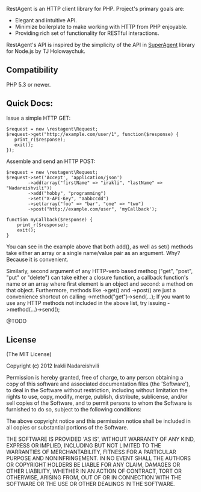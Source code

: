RestAgent is an HTTP client library for PHP. Project's primary goals are: 

* Elegant and intuitive API. 
* Minimize boilerplate to make working with HTTP from PHP enjoyable.
* Providing rich set of functionality for RESTful interactions. 

RestAgent's API is inspired by the simplicity of the API in [SuperAgent](https://github.com/visionmedia/superagent) library for Node.js by TJ Holowaychuk.

## Compatibility

PHP 5.3 or newer.

## Quick Docs:

Issue a simple HTTP GET:

    $request = new \restagent\Request;
    $request->get("http://example.com/user/1", function($response) {
       print_r($response);
       exit();
    });

Assemble and send an HTTP POST:

    $request = new \restagent\Request;
    $request->set('Accept', 'application/json')
            ->add(array("firstName" => "irakli", "lastName" => "Nadareishvili"))
            ->add("hobby", "programming")
            ->set("X-API-Key", "aabbccdd")
            ->set(array("foo" => "bar", "one" => "two")
            ->post("http://example.com/user", 'myCallback');

    function myCallback($response) {
        print_r($response);
        exit();
    }

You can see in the example above that both add(), as well as set() methods take either an array or a single name/value
pair as an argument. Why? Because it is convenient.

Similarly, second argument of any HTTP-verb based methog ("get", "post", "put" or "delete") can take either a closure
function, a callback function's name or an array where first element is an object and second: a method on that object.
Furthermore, methods like ->get() and ->post() are just a convenience shortcut on calling ->method("get")->send(...); If
you want to use any HTTP methods not included in the above list, try issuing ->method(...)->send();

@TODO

## License

(The MIT License)

Copyright (c) 2012 Irakli Nadareishvili

Permission is hereby granted, free of charge, to any person obtaining
a copy of this software and associated documentation files (the
'Software'), to deal in the Software without restriction, including
without limitation the rights to use, copy, modify, merge, publish,
distribute, sublicense, and/or sell copies of the Software, and to
permit persons to whom the Software is furnished to do so, subject to
the following conditions:

The above copyright notice and this permission notice shall be
included in all copies or substantial portions of the Software.

THE SOFTWARE IS PROVIDED 'AS IS', WITHOUT WARRANTY OF ANY KIND,
EXPRESS OR IMPLIED, INCLUDING BUT NOT LIMITED TO THE WARRANTIES OF
MERCHANTABILITY, FITNESS FOR A PARTICULAR PURPOSE AND NONINFRINGEMENT.
IN NO EVENT SHALL THE AUTHORS OR COPYRIGHT HOLDERS BE LIABLE FOR ANY
CLAIM, DAMAGES OR OTHER LIABILITY, WHETHER IN AN ACTION OF CONTRACT,
TORT OR OTHERWISE, ARISING FROM, OUT OF OR IN CONNECTION WITH THE
SOFTWARE OR THE USE OR OTHER DEALINGS IN THE SOFTWARE.

